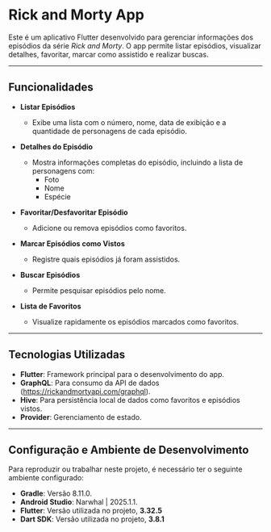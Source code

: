 # Rick and Morty App

Este é um aplicativo Flutter desenvolvido para gerenciar informações dos episódios da série *Rick and Morty*. O app permite listar episódios, visualizar detalhes, favoritar, marcar como assistido e realizar buscas.

---

## Funcionalidades 

- **Listar Episódios**
    - Exibe uma lista com o número, nome, data de exibição e a quantidade de personagens de cada episódio.

- **Detalhes do Episódio**
    - Mostra informações completas do episódio, incluindo a lista de personagens com:
        - Foto
        - Nome
        - Espécie

- **Favoritar/Desfavoritar Episódio**
    - Adicione ou remova episódios como favoritos.

- **Marcar Episódios como Vistos**
    - Registre quais episódios já foram assistidos.

- **Buscar Episódios**
    - Permite pesquisar episódios pelo nome.

- **Lista de Favoritos**
    - Visualize rapidamente os episódios marcados como favoritos.

---

## Tecnologias Utilizadas

- **Flutter**: Framework principal para o desenvolvimento do app.
- **GraphQL**: Para consumo da API de dados (https://rickandmortyapi.com/graphql).
- **Hive**: Para persistência local de dados como favoritos e episódios vistos.
- **Provider**: Gerenciamento de estado.

---

## Configuração e Ambiente de Desenvolvimento

Para reproduzir ou trabalhar neste projeto, é necessário ter o seguinte ambiente configurado:

- **Gradle**: Versão 8.11.0.
- **Android Studio**: Narwhal | 2025.1.1.
- **Flutter**: Versão utilizada no projeto, **3.32.5**
- **Dart SDK**: Versão utilizada no projeto, **3.8.1**